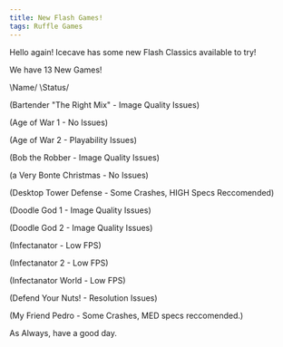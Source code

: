 ```yaml
---
title: New Flash Games!
tags: Ruffle Games
---
```


Hello again! Icecave has some new Flash Classics available to try!

We have 13 New Games!

\Name/                        \Status/

 (Bartender "The Right Mix" - Image Quality Issues)
 
 (Age of War 1              - No Issues)

 (Age of War 2              - Playability Issues)

 (Bob the Robber            - Image Quality Issues)

 (a Very Bonte Christmas    - No Issues)

 (Desktop Tower Defense     - Some Crashes, HIGH Specs Reccomended)

 (Doodle God 1              - Image Quality Issues)

 (Doodle God 2              - Image Quality Issues)

 (Infectanator              - Low FPS)

 (Infectanator 2            - Low FPS)

 (Infectanator World        - Low FPS)

 (Defend Your Nuts!         - Resolution Issues)

 (My Friend Pedro           - Some Crashes, MED specs reccomended.)



 As Always, have a good day.



